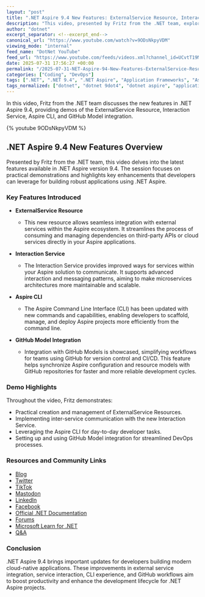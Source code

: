 ```yaml
---
layout: "post"
title: ".NET Aspire 9.4 New Features: ExternalService Resource, Interaction Service, Aspire CLI, and GitHub Model Integration"
description: "This video, presented by Fritz from the .NET team, explores the new features in .NET Aspire 9.4. Key highlights include the ExternalService Resource, Interaction Service, Aspire CLI improvements, and integration with GitHub Models, demonstrated with practical examples and demos."
author: "dotnet"
excerpt_separator: <!--excerpt_end-->
canonical_url: "https://www.youtube.com/watch?v=9ODsNkpyVDM"
viewing_mode: "internal"
feed_name: "DotNet YouTube"
feed_url: "https://www.youtube.com/feeds/videos.xml?channel_id=UCvtT19MZW8dq5Wwfu6B0oxw"
date: 2025-07-31 17:56:27 +00:00
permalink: "/2025-07-31-NET-Aspire-94-New-Features-ExternalService-Resource-Interaction-Service-Aspire-CLI-and-GitHub-Model-Integration.html"
categories: ["Coding", "DevOps"]
tags: [".NET", ".NET 9.4", ".NET Aspire", "Application Frameworks", "Aspire CLI", "CLI Tools", "Coding", "Demonstrations", "DevOps", "ExternalService Resource", "GitHub Model Integration", "Interaction Service", "Software Development", "Videos"]
tags_normalized: ["dotnet", "dotnet 9dot4", "dotnet aspire", "application frameworks", "aspire cli", "cli tools", "coding", "demonstrations", "devops", "externalservice resource", "github model integration", "interaction service", "software development", "videos"]
---
```


In this video, Fritz from the .NET team discusses the new features in .NET Aspire 9.4, providing demos of the ExternalService Resource, Interaction Service, Aspire CLI, and GitHub Model integration.<!--excerpt_end-->

{% youtube 9ODsNkpyVDM %}

## .NET Aspire 9.4 New Features Overview

Presented by Fritz from the .NET team, this video delves into the latest features available in .NET Aspire version 9.4. The session focuses on practical demonstrations and highlights key enhancements that developers can leverage for building robust applications using .NET Aspire.

### Key Features Introduced

- **ExternalService Resource**
  - This new resource allows seamless integration with external services within the Aspire ecosystem. It streamlines the process of consuming and managing dependencies on third-party APIs or cloud services directly in your Aspire applications.

- **Interaction Service**
  - The Interaction Service provides improved ways for services within your Aspire solution to communicate. It supports advanced interaction and messaging patterns, aiming to make microservices architectures more maintainable and scalable.

- **Aspire CLI**
  - The Aspire Command Line Interface (CLI) has been updated with new commands and capabilities, enabling developers to scaffold, manage, and deploy Aspire projects more efficiently from the command line.

- **GitHub Model Integration**
  - Integration with GitHub Models is showcased, simplifying workflows for teams using GitHub for version control and CI/CD. This feature helps synchronize Aspire configuration and resource models with GitHub repositories for faster and more reliable development cycles.

### Demo Highlights

Throughout the video, Fritz demonstrates:

- Practical creation and management of ExternalService Resources.
- Implementing inter-service communication with the new Interaction Service.
- Leveraging the Aspire CLI for day-to-day developer tasks.
- Setting up and using GitHub Model integration for streamlined DevOps processes.

### Resources and Community Links

- [Blog](https://aka.ms/dotnet/blog)
- [Twitter](https://aka.ms/dotnet/twitter)
- [TikTok](https://aka.ms/dotnet/tiktok)
- [Mastodon](https://aka.ms/dotnet/mastodon)
- [LinkedIn](https://aka.ms/dotnet/linkedin)
- [Facebook](https://aka.ms/dotnet/facebook)
- [Official .NET Documentation](https://learn.microsoft.com/dotnet)
- [Forums](https://aka.ms/dotnet/forums)
- [Microsoft Learn for .NET](https://aka.ms/learndotnet)
- [Q&A](https://aka.ms/dotnet-qa)

### Conclusion

.NET Aspire 9.4 brings important updates for developers building modern cloud-native applications. These improvements in external service integration, service interaction, CLI experience, and GitHub workflows aim to boost productivity and enhance the development lifecycle for .NET Aspire projects.
